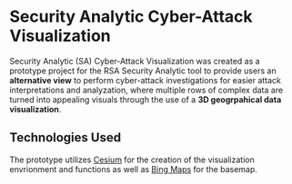 # Security Analytic Cyber-Attack Visualization
Security Analytic (SA) Cyber-Attack Visualization was created as a prototype project for the RSA Security Analytic tool to provide users an <b>alternative view</b> to perform cyber-attack investigations for easier attack interpretations and analyzation, where multiple rows of complex data are turned into appealing visuals through the use of a <b>3D geogrpahical data visualization</b>.

## Technologies Used
The prototype utilizes [Cesium](https://www.cesium.org) for the creation of the visualization envrionment and functions as well as [Bing Maps](https://www.bingmapsportal.com/) for the basemap.
